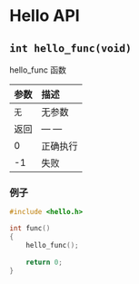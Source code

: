 
# Hello API

## `int hello_func(void)`

hello_func 函数

| 参数              | 描述                                |
|:------------------|:------------------------------------|
|`无`               | 无参数                              |
| 返回              | — —                                |
|0                  | 正确执行                            |
|-1                 | 失败                                |

### 例子

``` c
#include <hello.h>

int func()
{
    hello_func();
    
    return 0;
}

```
